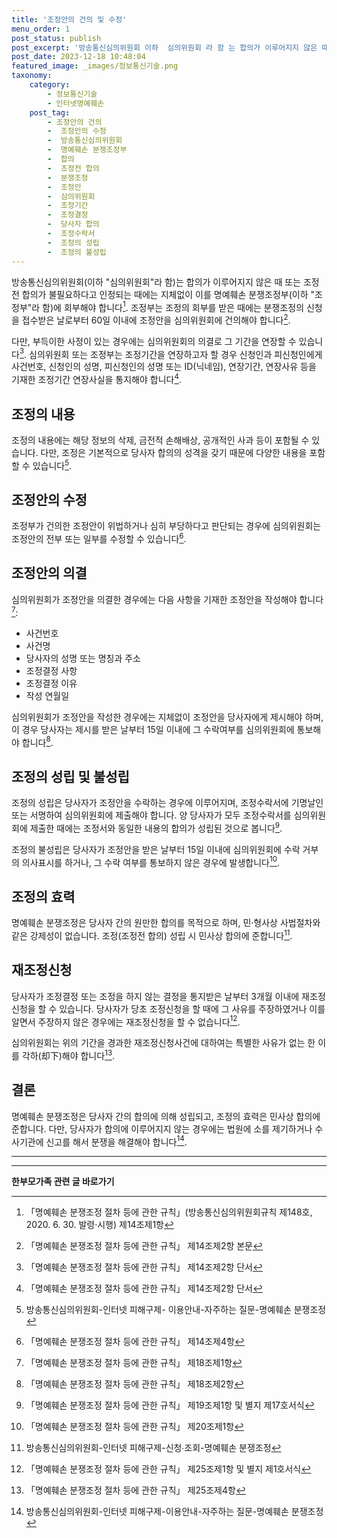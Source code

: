 ```yaml
---
title: '조정안의 건의 및 수정'
menu_order: 1
post_status: publish
post_excerpt: '방송통신심의위원회 이하  심의위원회 라 함 는 합의가 이루어지지 않은 때 또는 조정전 합의가 불필요하다고 인정되는 때에는 지체없이 이를 명예훼손 분쟁조정부 이하  조정부 라 함 에 회부해야 합니다  1 . 조정부는 조정의 회부를 받은 때에는 분쟁조정의 신청을 접수받은 날로부터 60일 이내에 조정안을 심의위원회에 건의해야 합니다  2 .'
post_date: 2023-12-18 10:48:04
featured_image: _images/정보통신기술.png
taxonomy:
    category:
        - 정보통신기술
        - 인터넷명예훼손
    post_tag:
        - 조정안의 건의
        -  조정안의 수정
        -  방송통신심의위원회
        -  명예훼손 분쟁조정부
        -  합의
        -  조정전 합의
        -  분쟁조정
        -  조정안
        -  심의위원회
        -  조정기간
        -  조정결정
        -  당사자 합의
        -  조정수락서
        -  조정의 성립
        -  조정의 불성립
---
```



방송통신심의위원회(이하 "심의위원회"라 함)는 합의가 이루어지지 않은 때 또는 조정전 합의가 불필요하다고 인정되는 때에는 지체없이 이를 명예훼손 분쟁조정부(이하 "조정부"라 함)에 회부해야 합니다[^1]. 조정부는 조정의 회부를 받은 때에는 분쟁조정의 신청을 접수받은 날로부터 60일 이내에 조정안을 심의위원회에 건의해야 합니다[^2].

다만, 부득이한 사정이 있는 경우에는 심의위원회의 의결로 그 기간을 연장할 수 있습니다[^3]. 심의위원회 또는 조정부는 조정기간을 연장하고자 할 경우 신청인과 피신청인에게 사건번호, 신청인의 성명, 피신청인의 성명 또는 ID(닉네임), 연장기간, 연장사유 등을 기재한 조정기간 연장사실을 통지해야 합니다[^4].

## 조정의 내용

조정의 내용에는 해당 정보의 삭제, 금전적 손해배상, 공개적인 사과 등이 포함될 수 있습니다. 다만, 조정은 기본적으로 당사자 합의의 성격을 갖기 때문에 다양한 내용을 포함할 수 있습니다[^5].

## 조정안의 수정

조정부가 건의한 조정안이 위법하거나 심히 부당하다고 판단되는 경우에 심의위원회는 조정안의 전부 또는 일부를 수정할 수 있습니다[^6].

## 조정안의 의결

심의위원회가 조정안을 의결한 경우에는 다음 사항을 기재한 조정안을 작성해야 합니다[^7]:
- 사건번호
- 사건명
- 당사자의 성명 또는 명칭과 주소
- 조정결정 사항
- 조정결정 이유
- 작성 연월일

심의위원회가 조정안을 작성한 경우에는 지체없이 조정안을 당사자에게 제시해야 하며, 이 경우 당사자는 제시를 받은 날부터 15일 이내에 그 수락여부를 심의위원회에 통보해야 합니다[^8].

## 조정의 성립 및 불성립

조정의 성립은 당사자가 조정안을 수락하는 경우에 이루어지며, 조정수락서에 기명날인 또는 서명하여 심의위원회에 제출해야 합니다. 양 당사자가 모두 조정수락서를 심의위원회에 제출한 때에는 조정서와 동일한 내용의 합의가 성립된 것으로 봅니다[^9].

조정의 불성립은 당사자가 조정안을 받은 날부터 15일 이내에 심의위원회에 수락 거부의 의사표시를 하거나, 그 수락 여부를 통보하지 않은 경우에 발생합니다[^10].

## 조정의 효력

명예훼손 분쟁조정은 당사자 간의 원만한 합의를 목적으로 하며, 민·형사상 사법절차와 같은 강제성이 없습니다. 조정(조정전 합의) 성립 시 민사상 합의에 준합니다[^11].

## 재조정신청

당사자가 조정결정 또는 조정을 하지 않는 결정을 통지받은 날부터 3개월 이내에 재조정신청을 할 수 있습니다. 당사자가 당초 조정신청을 할 때에 그 사유를 주장하였거나 이를 알면서 주장하지 않은 경우에는 재조정신청을 할 수 없습니다[^12].

심의위원회는 위의 기간을 경과한 재조정신청사건에 대하여는 특별한 사유가 없는 한 이를 각하(却下)해야 합니다[^13].

## 결론

명예훼손 분쟁조정은 당사자 간의 합의에 의해 성립되고, 조정의 효력은 민사상 합의에 준합니다. 다만, 당사자가 합의에 이루어지지 않는 경우에는 법원에 소를 제기하거나 수사기관에 신고를 해서 분쟁을 해결해야 합니다[^14].

---
[^1]: 「명예훼손 분쟁조정 절차 등에 관한 규칙」(방송통신심의위원회규칙 제148호, 2020. 6. 30. 발령·시행) 제14조제1항
[^2]: 「명예훼손 분쟁조정 절차 등에 관한 규칙」 제14조제2항 본문
[^3]: 「명예훼손 분쟁조정 절차 등에 관한 규칙」 제14조제2항 단서
[^4]: 「명예훼손 분쟁조정 절차 등에 관한 규칙」 제14조제2항 단서
[^5]: 방송통신심의위원회-인터넷 피해구제- 이용안내-자주하는 질문-명예훼손 분쟁조정
[^6]: 「명예훼손 분쟁조정 절차 등에 관한 규칙」 제14조제4항
[^7]: 「명예훼손 분쟁조정 절차 등에 관한 규칙」 제18조제1항
[^8]: 「명예훼손 분쟁조정 절차 등에 관한 규칙」 제18조제2항
[^9]: 「명예훼손 분쟁조정 절차 등에 관한 규칙」 제19조제1항 및 별지 제17호서식
[^10]: 「명예훼손 분쟁조정 절차 등에 관한 규칙」 제20조제1항
[^11]: 방송통신심의위원회-인터넷 피해구제-신청∙조회-명예훼손 분쟁조정
[^12]: 「명예훼손 분쟁조정 절차 등에 관한 규칙」 제25조제1항 및 별지 제1호서식
[^13]: 「명예훼손 분쟁조정 절차 등에 관한 규칙」 제25조제4항
[^14]: 방송통신심의위원회-인터넷 피해구제-이용안내-자주하는 질문-명예훼손 분쟁조정
<!-- wp:separator -->
<hr class="wp-block-separator has-alpha-channel-opacity"/>
<!-- /wp:separator -->

<!-- wp:group {"backgroundColor":"base","layout":{"type":"constrained"}} -->
<div class="wp-block-group has-base-background-color has-background"><!-- wp:paragraph {"align":"center","fontSize":"medium"} -->
<p class="has-text-align-center has-large-font-size"><strong>한부모가족 관련 글 바로가기</strong></p>
<!-- /wp:paragraph -->


<!-- wp:latest-posts
{"categories":[{"id":23338,"count":19,"description":"","link":"https://uknowlaw.com/category/%ed%95%9c%eb%b6%80%eb%aa%a8%ea%b0%80%ec%a1%b1/","name":"한부모가족","slug":"한부모가족","taxonomy":"category","parent":0,"meta":[],"_links":{"self":[{"href":"https://uknowlaw.com/wp-json/wp/v2/categories/23338"}],"collection":[{"href":"https://uknowlaw.com/wp-json/wp/v2/categories"}],"about":[{"href":"https://uknowlaw.com/wp-json/wp/v2/taxonomies/category"}],"wp:post_type":[{"href":"https://uknowlaw.com/wp-json/wp/v2/posts?categories=23338"}],"curies":[{"name":"wp","href":"https://api.w.org/{rel}","templated":true}]}}],"postsToShow":100,"excerptLength":28,"postLayout":"grid","columns":2,"featuredImageAlign":"left","featuredImageSizeSlug":"large","fontSize":"small"} /--></div>
<!-- /wp:group -->